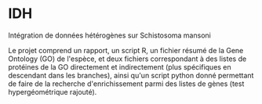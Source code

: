 # IDH
Intégration de données hétérogènes sur Schistosoma mansoni

Le projet comprend un rapport, un script R, un fichier résumé de la Gene Ontology (GO) de l'espèce, et deux fichiers correspondant à des listes de protéines de la GO directement et indirectement (plus spécifiques en descendant dans les branches), ainsi qu'un script python donné permettant de faire de la recherche d'enrichissement parmi des listes de gènes (test hypergéométrique rajouté).
